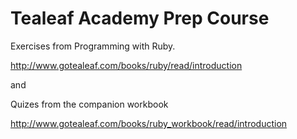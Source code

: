 Tealeaf Academy Prep Course
=====================

Exercises from Programming with Ruby.

http://www.gotealeaf.com/books/ruby/read/introduction

and

Quizes from the companion workbook

http://www.gotealeaf.com/books/ruby_workbook/read/introduction
